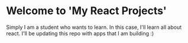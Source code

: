 # Welcome to 'My React Projects'

Simply I am a student who wants to learn.
In this case, I'll learn all about react.
I'll be updating this repo with apps that I am building :)
